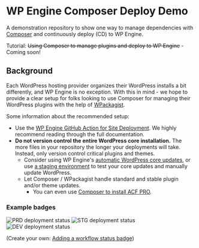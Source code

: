 # WP Engine Composer Deploy Demo

A demonstration repository to show one way to manage dependencies with [Composer](https://getcomposer.org/) and continuously deploy (CD) to WP Engine.

Tutorial: ~~Using Composer to manage plugins and deploy to WP Engine~~ - Coming soon!

## Background

Each WordPress hosting provider organizes their WordPress installs a bit differently, and WP Engine is no exception. With this in mind - we hope to provide a clear setup for folks looking to use Composer for managing their WordPress plugins with the help of [WPackagist](https://wpackagist.org/).

Some information about the recommended setup:

- Use the [WP Engine GitHub Action for Site Deployment](https://github.com/marketplace/actions/deploy-wordpress-to-wp-engine). We highly recommend reading through the full documentation.
- __Do not version control the entire WordPress core installation.__ The more files in your repository the longer your deployments will take. Instead, only version control critical plugins and themes.
  - Consider using WP Engine's [automatic WordPress core updates](https://wpengine.com/support/wordpress-updates/#Automatic_WordPress_Core_Updates), or use [a staging environment](https://wpengine.com/support/environments/#About_Environments) to test your core updates and manually update WordPress.
  - Let Composer / WPackagist handle standard and stable plugin and/or theme updates.
    - You can even use [Composer to install ACF PRO](https://www.advancedcustomfields.com/resources/installing-acf-pro-with-composer/).

### Example badges

![PRD deployment status](https://github.com/colorful-tones/wp-engine-composer-deploy-demo/actions/workflows/production.yml/badge.svg) ![STG deployment status](https://github.com/colorful-tones/wp-engine-composer-deploy-demo/actions/workflows/staging.yml/badge.svg) ![DEV deployment status](https://github.com/colorful-tones/wp-engine-composer-deploy-demo/actions/workflows/development.yml/badge.svg)

(Create your own: [Adding a workflow status badge](https://docs.github.com/en/actions/monitoring-and-troubleshooting-workflows/adding-a-workflow-status-badge))
